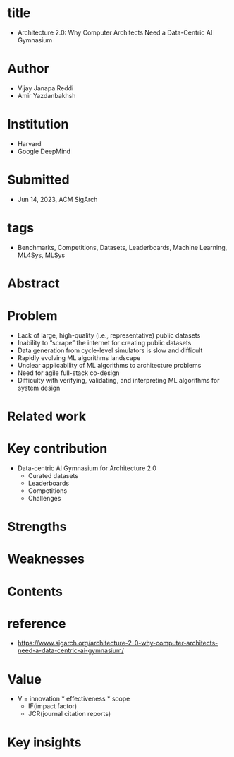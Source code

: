 # title
- Architecture 2.0: Why Computer Architects Need a Data-Centric AI Gymnasium

# Author
- Vijay Janapa Reddi
- Amir Yazdanbakhsh 

# Institution
- Harvard
- Google DeepMind

# Submitted
- Jun 14, 2023, ACM SigArch

# tags
- Benchmarks, Competitions, Datasets, Leaderboards, Machine Learning, ML4Sys, MLSys

# Abstract

# Problem
- Lack of large, high-quality (i.e., representative) public datasets
- Inability to “scrape” the internet for creating public datasets
- Data generation from cycle-level simulators is slow and difficult
- Rapidly evolving ML algorithms landscape
- Unclear applicability of ML algorithms to architecture problems
- Need for agile full-stack co-design
- Difficulty with verifying, validating, and interpreting ML algorithms for system design

# Related work

# Key contribution
- Data-centric AI Gymnasium for Architecture 2.0
  - Curated datasets
  - Leaderboards
  - Competitions
  - Challenges

# Strengths

# Weaknesses

# Contents

# reference
- https://www.sigarch.org/architecture-2-0-why-computer-architects-need-a-data-centric-ai-gymnasium/

# Value
- V = innovation * effectiveness * scope
  - IF(impact factor)
  - JCR(journal citation reports)

# Key insights